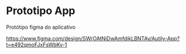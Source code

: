 # Prototipo App
Protótipo figma do aplicativo

https://www.figma.com/design/SWrOAtNiDwAmfdikLBNTAv/Autily-App?t=e492qmoFJxFsWbKv-1

